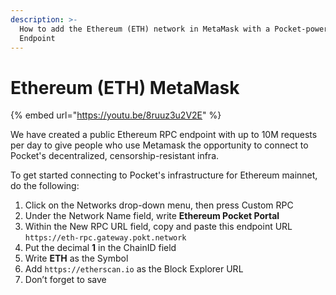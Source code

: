 ```yaml
---
description: >-
  How to add the Ethereum (ETH) network in MetaMask with a Pocket-powered RPC
  Endpoint
---
```


# Ethereum \(ETH\) MetaMask

{% embed url="https://youtu.be/8ruuz3u2V2E" %}

We have created a public Ethereum RPC endpoint with up to 10M requests per day to give people who use Metamask the opportunity to connect to Pocket's decentralized, censorship-resistant infra.

To get started connecting to Pocket's infrastructure for Ethereum mainnet, do the following:

1. Click on the Networks drop-down menu, then press Custom RPC
2. Under the Network Name field, write **Ethereum Pocket Portal**
3. Within the New RPC URL field, copy and paste this endpoint URL `https://eth-rpc.gateway.pokt.network`
4. Put the decimal **1** in the ChainID field
5. Write **ETH** as the Symbol
6. Add `https://etherscan.io` as the Block Explorer URL
7. Don’t forget to save

